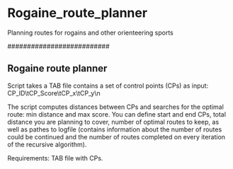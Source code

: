 # Rogaine_route_planner
Planning routes for rogains and other orienteering sports

##########################

## Rogaine route planner

Script takes a TAB file contains a set of control points (CPs) as input:
CP_ID\tCP_Score\tCP_x\tCP_y\n

The script computes distances between CPs and searches for the optimal route: min distance and max score.
You can define start and end CPs, total distance you are planning to cover, number of optimal routes to keep, as well as pathes to logfile (contains information about the number of routes could be continued and the number of routes completed on every iteration of the recursive algorithm). 

Requirements: TAB file with CPs.
